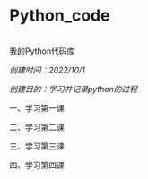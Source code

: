 # Python_code
<br>我的Python代码库</br>

*创建时间：2022/10/1*

*创建目的：学习并记录python的过程*

一、学习第一课

二、学习第二课

三、学习第三课

四、学习第四课


